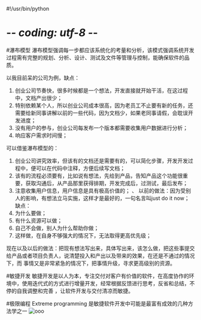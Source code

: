#!/usr/bin/python
# -*- coding: utf-8 -*-

#瀑布模型
瀑布模型强调每一步都应该系统化的考量和分析，该模式强调系统开发过程需有完整的规划、分析、设计、测试及文件等管理与控制，能确保软件的品质。

以我目前呆的公司为例，缺点：
1. 创业公司节奏快，很多时候都是一个想法，开发直接就开始干活，在这过程中，文档产出很少；
2. 特别依赖某个人，所以创业公司成本很高，因为老员工不止要有新的任务，还需要给新同事讲解以前的一些代码，因为文档少，如果老同事请假，会耽误开发进度；
3. 没有用户的参与，创业公司每发布一个版本都需要收集用户数据进行分析；
4. 响应客户需求时间慢；

可以借鉴瀑布模型的：
1. 创业公司讲究效率，但该有的文档还是需要有的，可以简化步骤，开发开发过程中，便可以在代码中注释，方便后续写文档；
2. 该有的流程必须要有，比如说有想法，先给到产品，告知产品这个功能很重要，获取沟通后，从产品那里获得排期，开发完成后，过测试，最后发布；
3. 注意收集用户信息，用户信息是具有极高价值的；
、
以前的做法：因为受别人的影响，有想法立马实施，这样才是最好的，一句名言叫just do it now；
缺点：
1. 为什么要做；
2. 有什么资源可以做；
3. 自己不会做，别人为什么帮助你做；
4. 这样做，在自身不够强大的情况下，无法取得更高优先级；

现在以及以后的做法：把现有想法写出来，具体写出来，该怎么做，把这些事提交给产品或者项目负责人，说清楚投入和产出以及带来的效果，在还是不通过的情况下，而
事情又是非常紧急的情况下，把事情升级，寻求更高级别的资源。

#敏捷开发
敏捷开发是以人为本，专注交付对客户有价值的软件，在高度协作的环境中，使用迭代式的方式进行增量开发，经常根据反馈进行思考，反省和总结，不停的自我调整和完善
，让软件开发与交付清凉而敏捷。

#极限编程 Extreme programming 是敏捷软件开发中可能是最富有成效的几种方法学之一
![ooo](https://github.com/yangyang510/py/blob/master/Image/敏捷开发示意图.png)
